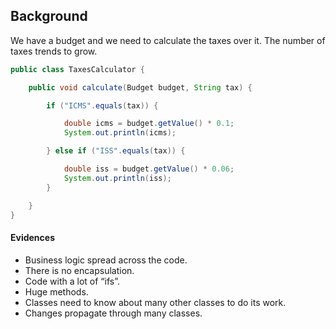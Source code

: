 ## Background

We have a budget and we need to calculate the taxes over it. The number of taxes trends to grow.

```java
public class TaxesCalculator {

	public void calculate(Budget budget, String tax) {

		if ("ICMS".equals(tax)) {

			double icms = budget.getValue() * 0.1;
			System.out.println(icms);

		} else if ("ISS".equals(tax)) {

			double iss = budget.getValue() * 0.06;
			System.out.println(iss);
		}

	}
}
```

#### Evidences

- Business logic spread across the code.
- There is no encapsulation.
- Code with a lot of “ifs”.
- Huge methods.
- Classes need to know about many other classes to do its work.
- Changes propagate through many classes.
